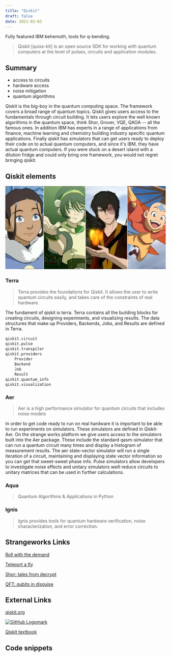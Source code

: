 ```yaml
---
title: "Qiskit"
draft: false
date: 2021-03-03
---
```


Fully featured IBM behemoth, tools for q-bending.

> Qiskit [quiss-kit] is an open source SDK for working with quantum computers at the level of pulses, circuits and application modules.

<!--more-->
## Summary
- access to circuits
- hardware access
- noise mitigation
- quantum algorithms

Qiskit is the big-boy in the quantum computing space. The framework covers a broad range of quantum topics. Qiskit gives users access to the fundamentals through circuit building. It lets users explore the well known algorithms in the quantum space, think Shor, Grover, VQE, QAOA -- all the famous ones. In addition IBM has experts in a range of applications from finance, machine learning and chemistry building industry specific quantum applications. Finally qiskit has simulators that can get users ready to deploy their code on to actual quantum computers, and since it's IBM, they have actual quantum computers. If you were stuck on a desert island with a dilution fridge and could only bring one framework, you would not regret bringing qiskit.


## Qiskit elements
![](/imgs/avatar.png)
### Terra
> Terra provides the foundations for Qiskit. It allows the user to write quantum circuits easily, and takes care of the constraints of real hardware. 

The fundament of qiskit is terra. Terra contains all the building blocks for creating circuits, designing experiments, and visualizing results. The data structures that make up Providers, Backends, Jobs, and Results are defined in Terra. 

```
qiskit.circuit
qiskit.pulse
qiskit.transpiler
qiskit.providers
    Provider
    Backend
    Job
    Result
qiskit.quantum_info
qiskit.visualization
```
### Aer
> Aer is a high performance simulator for quantum circuits that includes noise models 

In order to get code ready to run on real hardware it is important to be able to run experiments on simulators. These simulators are defined in Qiskit-Aer. On the strange works platform we give users access to the simulators built into the Aer package. These include the standard qasm-simulator that can run a quantum circuit many times and display a histogram of measurement results. The aer state-vector simulator will run a single iteration of a circuit, maintaining and displaying state vector information so you can get that sweet-sweet phase info. Pulse simulators allow developers to investigate noise effects and unitary simulators weill reduce circuits to unitary matrices that can be used in further calculations.

### Aqua
> Quantum Algorithms & Applications in Python

### Ignis
> Ignis provides tools for quantum hardware verification, noise characterization, and error correction. 

## Strangeworks Links

[Roll with the demand](https://quantumcomputing.com/strangeworks/roll-with-the-demand)

[Teleport a fly](https://quantumcomputing.com/strangeworks/teleport-a-fly)

[Shor: tales from decrypt](https://quantumcomputing.com/strangeworks/shor-tales-from-decrypt)

[QFT: qubits in disguise](https://quantumcomputing.com/strangeworks/qft-qubits-in-disguise)

## External Links
[qiskit.org](https://qiskit.org/)

[<img alt="GitHub Logomark" src="https://github.githubassets.com/images/modules/logos_page/GitHub-Mark.png" width="32">](https://github.com/Qiskit/qiskit)

[Qiskit textbook](https://qiskit.org/textbook/preface.html)

## Code snippets